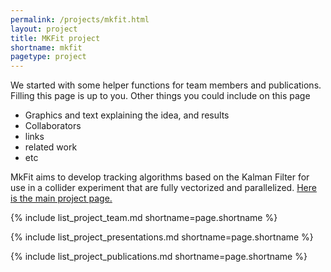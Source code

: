 ```yaml
---
permalink: /projects/mkfit.html
layout: project
title: MKFit project
shortname: mkfit
pagetype: project
---
```


We started with some helper functions for team members and publications. Filling this page is up to you. Other things you could include on this page
  * Graphics and text explaining the idea, and results
  * Collaborators
  * links
  * related work 
  * etc

MkFit aims to develop tracking algorithms based on the Kalman Filter for use in a collider experiment that are fully vectorized and parallelized.
[Here is the main project page.](http://trackreco.github.io/)



{% include list_project_team.md shortname=page.shortname %}

{% include list_project_presentations.md shortname=page.shortname %}

{% include list_project_publications.md shortname=page.shortname %}


